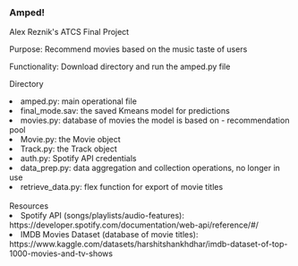 <h3>Amped!</h3>

Alex Reznik's ATCS Final Project

Purpose: Recommend movies based on the music taste of users

Functionality: Download directory and run the amped.py file

Directory
<li>amped.py: main operational file</li>
<li>final_mode.sav: the saved Kmeans model for predictions</li>
<li>movies.py: database of movies the model is based on - recommendation pool</li>
<li>Movie.py: the Movie object</li>
<li>Track.py: the Track object</li>
<li>auth.py: Spotify API credentials</li>
<li>data_prep.py: data aggregation and collection operations, no longer in use</li>
<li>retrieve_data.py: flex function for export of movie titles</li>

</br>
Resources
<li>Spotify API (songs/playlists/audio-features): https://developer.spotify.com/documentation/web-api/reference/#/</li>
<li>IMDB Movies Dataset (database of movie titles): https://www.kaggle.com/datasets/harshitshankhdhar/imdb-dataset-of-top-1000-movies-and-tv-shows</li>
